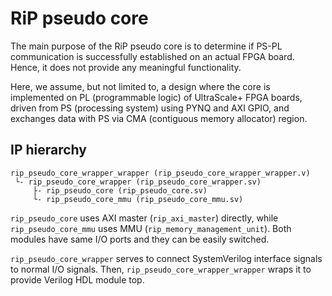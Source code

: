 # RiP pseudo core

The main purpose of the RiP pseudo core is to determine if PS-PL communication is successfully established on an actual FPGA board.
Hence, it does not provide any meaningful functionality.

Here, we assume, but not limited to, a design where the core is implemented on PL (programmable logic) of UltraScale+ FPGA boards, driven from PS (processing system) using PYNQ and AXI GPIO, and exchanges data with PS via CMA (contiguous memory allocator) region.

## IP hierarchy

```
rip_pseudo_core_wrapper_wrapper (rip_pseudo_core_wrapper_wrapper.v)
 └- rip_pseudo_core_wrapper (rip_pseudo_core_wrapper.sv)
     ├- rip_pseudo_core (rip_pseudo_core.sv)
     └- rip_pseudo_core_mmu (rip_pseudo_core_mmu.sv)
```

`rip_pseudo_core` uses AXI master (`rip_axi_master`) directly, while `rip_pseudo_core_mmu` uses MMU (`rip_memory_management_unit`). Both modules have same I/O ports and they can be easily switched.

`rip_pseudo_core_wrapper` serves to connect SystemVerilog interface signals to normal I/O signals. Then, `rip_pseudo_core_wrapper_wrapper` wraps it to provide Verilog HDL module top.
